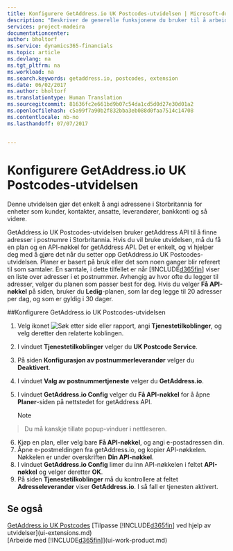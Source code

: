 ```yaml
---
title: Konfigurere GetAddress.io UK Postcodes-utvidelsen | Microsoft-dokumentasjon
description: "Beskriver de generelle funksjonene du bruker til å arbeide med data i Financials, for eksempel angi verdier, sortere data og bytte visninger."
services: project-madeira
documentationcenter: 
author: bholtorf
ms.service: dynamics365-financials
ms.topic: article
ms.devlang: na
ms.tgt_pltfrm: na
ms.workload: na
ms.search.keywords: getaddress.io, postcodes, extension
ms.date: 06/02/2017
ms.author: bholtorf
ms.translationtype: Human Translation
ms.sourcegitcommit: 81636fc2e661bd9b07c54da1cd5d0d27e30d01a2
ms.openlocfilehash: c5a99f7a90b2f832bba3eb088d0faa7514c14708
ms.contentlocale: nb-no
ms.lasthandoff: 07/07/2017


---
```

# <a name="how-to-set-up-the-getaddressio-uk-postcodes-extension"></a>Konfigurere GetAddress.io UK Postcodes-utvidelsen
Denne utvidelsen gjør det enkelt å angi adressene i Storbritannia for enheter som kunder, kontakter, ansatte, leverandører, bankkonti og så videre. 

GetAddress.io UK Postcodes-utvidelsen bruker getAddress API til å finne adresser i postnumre i Storbritannia. Hvis du vil bruke utvidelsen, må du få en plan og en API-nøkkel for getAddress API. Det er enkelt, og vi hjelper deg med å gjøre det når du setter opp GetAddress.io UK Postcodes-utvidelsen. Planer er basert på bruk eller det som noen ganger blir referert til som samtaler. En samtale, i dette tilfellet er når [!INCLUDE[d365fin](includes/d365fin_md.md)] viser en liste over adresser i et postnummer. Avhengig av hvor ofte du legger til adresser, velger du planen som passer best for deg. Hvis du velger **Få API-nøkkel** på siden, bruker du **Ledig**-planen, som lar deg legge til 20 adresser per dag, og som er gyldig i 30 dager. 

##<a name="to-set-up-the-getaddressio-uk-postcodes-extension"></a>Konfigurere GetAddress.io UK Postcodes-utvidelsen 
1. Velg ikonet ![Søk etter side eller rapport](media/ui-search/search_small.png "Ikonet Søk etter side eller rapport"), angi **Tjenestetilkoblinger**, og velg deretter den relaterte koblingen.  
2. I vinduet **Tjenestetilkoblinger** velger du **UK Postcode Service**.
3. På siden **Konfigurasjon av postnummerleverandør** velger du **Deaktivert**.
4. I vinduet **Valg av postnummertjeneste** velger du **GetAddress.io**.
5. I vinduet **GetAddress.io Config** velger du **Få API-nøkkel** for å åpne **Planer**-siden på nettstedet for getAddress API.  

    > [!NOTE]  
>   Du må kanskje tillate popup-vinduer i nettleseren.
6. Kjøp en plan, eller velg bare **Få API-nøkkel**, og angi e-postadressen din.
7. Åpne e-postmeldingen fra getAddress.io, og kopier API-nøkkelen. Nøkkelen er under overskriften **Din API-nøkkel**.
8. I vinduet **GetAddress.io Config** limer du inn API-nøkkelen i feltet **API-nøkkel** og velger deretter **OK**.
9. På siden **Tjenestetilkoblinger** må du kontrollere at feltet **Adresseleverandør** viser **GetAddress.io**. I så fall er tjenesten aktivert.

## <a name="see-also"></a>Se også
[GetAddress.io UK Postcodes](ui-extensions-getaddressio.md)
[Tilpasse [!INCLUDE[d365fin](includes/d365fin_md.md)] ved hjelp av utvidelser](ui-extensions.md)  
[Arbeide med [!INCLUDE[d365fin](includes/d365fin_md.md)]](ui-work-product.md)
